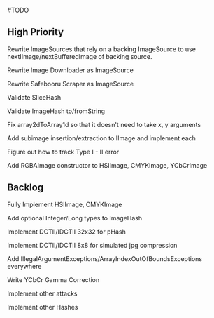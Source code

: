 #TODO 

## High Priority

Rewrite ImageSources that rely on a backing ImageSource to use nextIImage/nextBufferedImage of backing source.

Rewrite Image Downloader as ImageSource

Rewrite Safebooru Scraper as ImageSource

Validate SliceHash

Validate ImageHash to/fromString

Fix array2dToArray1d so that it doesn't need to take x, y arguments

Add subimage insertion/extraction to IImage and implement each

Figure out how to track Type I - II error

Add RGBAImage constructor to HSIImage, CMYKImage, YCbCrImage


## Backlog

Fully Implement HSIImage, CMYKImage

Add optional Integer/Long types to ImageHash

Implement DCTII/IDCTII 32x32 for pHash

Implement DCTII/IDCTII 8x8 for simulated jpg compression

Add IllegalArgumentExceptions/ArrayIndexOutOfBoundsExceptions everywhere

Write YCbCr Gamma Correction

Implement other attacks

Implement other Hashes
